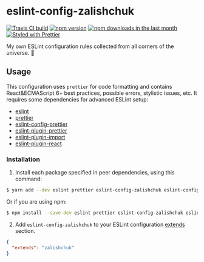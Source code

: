 # eslint-config-zalishchuk

[![Travis CI build](https://img.shields.io/travis/zalishchuk/eslint-config-zalishchuk.svg)](https://travis-ci.org/zalishchuk/eslint-config-zalishchuk)
[![npm version](https://img.shields.io/npm/v/eslint-config-zalishchuk.svg)](https://www.npmjs.com/package/eslint-config-zalishchuk)
[![npm downloads in the last month](https://img.shields.io/npm/dm/eslint-config-zalishchuk.svg)](https://www.npmjs.com/package/eslint-config-zalishchuk)
[![Styled with Prettier](https://img.shields.io/badge/code_style-prettier-ff69b4.svg?style=flat)](https://github.com/prettier/prettier)

My own ESLint configuration rules collected from all corners of the universe. 🚀

## Usage

This configuration uses `prettier` for code formatting and contains React&ECMAScript 6+ best practices, possible errors, stylistic issues, etc. It requires some dependencies for advanced ESLint setup:

* [eslint](https://www.npmjs.com/package/eslint)
* [prettier](https://www.npmjs.com/package/prettier)
* [eslint-config-prettier](https://www.npmjs.com/package/eslint-config-prettier)
* [eslint-plugin-prettier](https://www.npmjs.com/package/eslint-plugin-prettier)
* [eslint-plugin-import](https://www.npmjs.com/package/eslint-plugin-import)
* [eslint-plugin-react](https://www.npmjs.com/package/eslint-plugin-react)

### Installation

1. Install each package specified in peer dependencies, using this command:

```sh
$ yarn add --dev eslint prettier eslint-config-zalishchuk eslint-config-prettier eslint-plugin-prettier eslint-plugin-import eslint-plugin-react
```

Or if you are using npm:

```sh
$ npm install --save-dev eslint prettier eslint-config-zalishchuk eslint-config-prettier eslint-plugin-prettier eslint-plugin-import eslint-plugin-react
```

2. Add `eslint-config-zalishchuk` to your ESLint configuration [extends](https://eslint.org/docs/user-guide/configuring#extending-configuration-files) section.

```json
{
  "extends": "zalishchuk"
}
```

